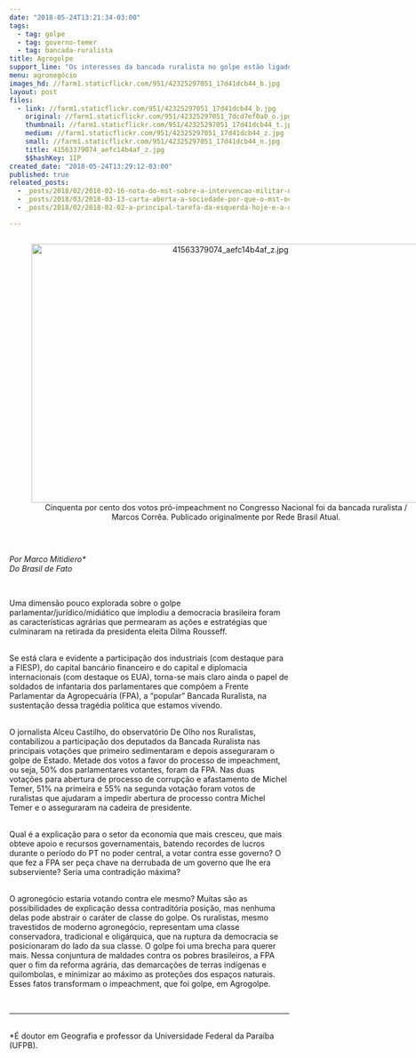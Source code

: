 ```yaml
---
date: "2018-05-24T13:21:34-03:00"
tags:
  - tag: golpe
  - tag: governo-temer
  - tag: bancada-ruralista
title: Agrogolpe
support_line: "Os interesses da bancada ruralista no golpe estão ligados aos seus interesses políticos de classe\n"
menu: agronegócio
images_hd: //farm1.staticflickr.com/951/42325297051_17d41dcb44_b.jpg
layout: post
files:
  - link: //farm1.staticflickr.com/951/42325297051_17d41dcb44_b.jpg
    original: //farm1.staticflickr.com/951/42325297051_7dcd7ef0a0_o.jpg
    thumbnail: //farm1.staticflickr.com/951/42325297051_17d41dcb44_t.jpg
    medium: //farm1.staticflickr.com/951/42325297051_17d41dcb44_z.jpg
    small: //farm1.staticflickr.com/951/42325297051_17d41dcb44_n.jpg
    title: 41563379074_aefc14b4af_z.jpg
    $$hashKey: 1IP
created_date: "2018-05-24T13:29:12-03:00"
published: true
releated_posts:
  - _posts/2018/02/2018-02-16-nota-do-mst-sobre-a-intervencao-militar-no-rj.md
  - _posts/2018/03/2018-03-13-carta-aberta-a-sociedade-por-que-o-mst-ocupa-a-fazenda-de-temer.md
  - _posts/2018/02/2018-02-02-a-principal-tarefa-da-esquerda-hoje-e-a-unidade-para-garantir-eleicoes-livres-e-democraticas.md

---
```

<div style="text-align:center">
<figure class="image" style="display:inline-block"><img alt="41563379074_aefc14b4af_z.jpg" height="466" src="//farm1.staticflickr.com/951/42325297051_17d41dcb44_b.jpg" width="700" />
<figcaption>Cinquenta por cento dos votos pr&oacute;-impeachment no Congresso Nacional foi da bancada ruralista / Marcos Corr&ecirc;a. Publicado originalmente por Rede Brasil Atual.</figcaption>
</figure>
</div>

<p>&nbsp;</p>

<p><em>Por Marco Mitidiero*<br />
Do Brasil de Fato </em></p>

<p>&nbsp;</p>

<p>Uma dimens&atilde;o pouco explorada sobre o golpe parlamentar/jur&iacute;dico/midi&aacute;tico que implodiu a democracia brasileira foram as caracter&iacute;sticas agr&aacute;rias que permearam as a&ccedil;&otilde;es e estrat&eacute;gias que culminaram na retirada da presidenta eleita Dilma Rousseff.</p>

<p><br />
Se est&aacute; clara e evidente a participa&ccedil;&atilde;o dos industriais (com destaque para a FIESP), do capital banc&aacute;rio financeiro e do capital e diplomacia internacionais (com destaque os EUA), torna-se mais claro ainda o papel de soldados de infantaria dos parlamentares que comp&otilde;em a Frente Parlamentar da Agropecu&aacute;ria (FPA), a &ldquo;popular&rdquo; Bancada Ruralista, na sustenta&ccedil;&atilde;o dessa trag&eacute;dia pol&iacute;tica que estamos vivendo.</p>

<p><br />
O jornalista Alceu Castilho, do observat&oacute;rio De Olho nos Ruralistas, contabilizou a participa&ccedil;&atilde;o dos deputados da Bancada Ruralista nas principais vota&ccedil;&otilde;es que primeiro sedimentaram e depois asseguraram o golpe de Estado. Metade dos votos a favor do processo de impeachment, ou seja, 50% dos parlamentares votantes, foram da FPA. Nas duas vota&ccedil;&otilde;es para abertura de processo de corrup&ccedil;&atilde;o e afastamento de Michel Temer, 51% na primeira e 55% na segunda vota&ccedil;&atilde;o foram votos de ruralistas que ajudaram a impedir abertura de processo contra Michel Temer e o asseguraram na cadeira de presidente.&nbsp;</p>

<p><br />
Qual &eacute; a explica&ccedil;&atilde;o para o setor da economia que mais cresceu, que mais obteve apoio e recursos governamentais, batendo recordes de lucros durante o per&iacute;odo do PT no poder central, a votar contra esse governo? O que fez a FPA ser pe&ccedil;a chave na derrubada de um governo que lhe era subserviente? Seria uma contradi&ccedil;&atilde;o m&aacute;xima?</p>

<p><br />
O agroneg&oacute;cio estaria votando contra ele mesmo? Muitas s&atilde;o as possibilidades de explica&ccedil;&atilde;o dessa contradit&oacute;ria posi&ccedil;&atilde;o, mas nenhuma delas pode abstrair o car&aacute;ter de classe do golpe. Os ruralistas, mesmo travestidos de moderno agroneg&oacute;cio, representam uma classe conservadora, tradicional e olig&aacute;rquica, que na ruptura da democracia se posicionaram do lado da sua classe. O golpe foi uma brecha para querer mais. Nessa conjuntura de maldades contra os pobres brasileiros, a FPA quer o fim da reforma agr&aacute;ria, das demarca&ccedil;&otilde;es de terras ind&iacute;genas e quilombolas, e minimizar ao m&aacute;ximo as prote&ccedil;&otilde;es dos espa&ccedil;os naturais. Esses fatos transformam o impeachment, que foi golpe, em Agrogolpe.</p>

<p>&nbsp;</p>

<hr />
<p><br />
*&Eacute; doutor em Geografia e professor da Universidade Federal da Para&iacute;ba (UFPB).</p>
